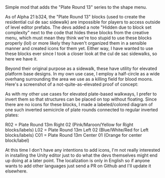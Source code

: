 Simple mod that adds the "Plate Round 13" series to the shape menu.

As of Alpha 21 b324, the "Plate Round 13" blocks (used to create the residential cul de sac sidewalk) are impossible for players to access outside of level editor prefabs. The devs added a note "Hidden due to block set complexity" next to the code that hides these blocks from the creative menu, which must mean they think we're too stupid to use these blocks properly (lol) or more likely they haven't organized them in a sensible manner and created icons for them yet. Either way, I have wanted to use these blocks ever since I took a closer look at the cul de sac sidewalks, so here we have it.

Beyond their original purpose as a sidewalk, these have utility for elevated platform base designs. In my own use case, I employ a half-circle as a wide overhang surrounding the area we use as a killing field for blood moons. Here's a screenshot of a not-quite-as-elevated proof of concept:


As with my other use cases for elevated plate-based walkways, I prefer to invert them so that structures can be placed on top without floating. Since there are no icons for these blocks, I made a labeled/colored diagram of one such inverted semicircle of plate rounds connected to regular inverted plates:

R02 = Plate Round 13m Right 02 (Pink/Maroon/Yellow for Right blocks/labels)
L02 = Plate Round 13m Left 02 (Blue/White/Red for Left blocks/labels)
C01 = Plate Round 13m Center 01 (Orange for center block/label)


At this time I don't have any intentions to add icons, I'm not really interested in installing the Unity editor just to do what the devs themselves might end up doing at a later point. The localization is only in English so if anyone wants to add other languages just send a PR on Github and I'll update it elsewhere.